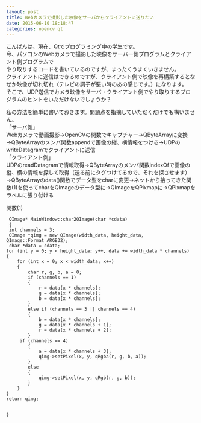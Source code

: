 ```yaml
---
layout: post
title: Webカメラで撮影した映像をサーバからクライアントに送りたい
date: 2015-06-10 18:18:47
categories: opencv qt
---
```

<p>こんばんは、現在、Qtでプログラミング中の学生です。<br>
 今、パソコンのWebカメラで撮影した映像をサーバー側プログラムとクライアント側プログラムで<br>
 やり取りするコードを書いているのですが、まったくうまくいきません。<br>
クライアントに送信はできるのですが、クライアント側で映像を再構築するとなぜか映像が切れ切れ（テレビの調子が悪い時のあの感じです。）になります。<br>
そこで、UDP送信でカメラ映像をサーバ・クライアント側でやり取りするプログラムのヒントをいただけないでしょうか？</p>

<p>私の方法を簡単に書いておきます。問題点を指摘していただくだけでも構いません。<br>
 「サーバ側」<br>
Webカメラで動画撮影→OpenCVの関数でキャプチャー→QByteArrayに変換→QByteArrayのメンバ関数appendで画像の縦、横情報をつける→UDPのwriteDatagramでクライアントに送信<br>
 「クライアント側」<br>
UDPのreadDatagramで情報取得→QByteArrayのメンバ関数indexOfで画像の縦、横の情報を探して取得（送る前にタグつけてるので、それを探させます）→QByteArrayのdata()関数でデータ型をcharに変更→ネットから拾ってきた関数(1)を使ってcharをQImageのデータ型に→QImageをQPixmapに→QPixmapをラベルに張り付ける</p>

<p>関数(1)</p>

<pre><code> QImage* MainWindow::char2QImage(char *cdata)
 {
 int channels = 3;
 QImage *qimg = new QImage(width_data, height_data, QImage::Format_ARGB32);
 char *data = cdata;
for (int y = 0; y &lt; height_data; y++, data += width_data * channels)
{
    for (int x = 0; x &lt; width_data; x++)
    {
        char r, g, b, a = 0;
        if (channels == 1)
        {
            r = data[x * channels];
            g = data[x * channels];
            b = data[x * channels];
        }
        else if (channels == 3 || channels == 4)
        {
            b = data[x * channels];
            g = data[x * channels + 1];
            r = data[x * channels + 2];
        }
     if (channels == 4)
        {
            a = data[x * channels + 3];
            qimg-&gt;setPixel(x, y, qRgba(r, g, b, a));
        }
        else
        {
            qimg-&gt;setPixel(x, y, qRgb(r, g, b));
        }
    }
}
return qimg;


}
</code></pre>
